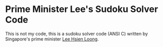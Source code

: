 Prime Minister Lee's Sudoku Solver Code
========================================

This is not my code, this is a sudoku solver code (ANSI C) written by Singapore's prime minister [Lee Hsien Loong](https://en.wikipedia.org/wiki/Lee_Hsien_Loon). 
